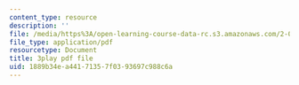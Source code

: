 ```yaml
---
content_type: resource
description: ''
file: /media/https%3A/open-learning-course-data-rc.s3.amazonaws.com/2-003sc-engineering-dynamics-fall-2011/1889b34ea44171357f0393697c988c6a_QadsG49DY3M.pdf
file_type: application/pdf
resourcetype: Document
title: 3play pdf file
uid: 1889b34e-a441-7135-7f03-93697c988c6a
---
```

